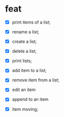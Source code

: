 # feat
- [x] print items of a list;
- [x] rename a list;
- [x] create a list;
- [x] delete a list;
- [x] print lists;

- [x] add item to a list;
- [x] remove item from a list;
- [x] edit an item
- [x] append to an item
- [x] item moving;
